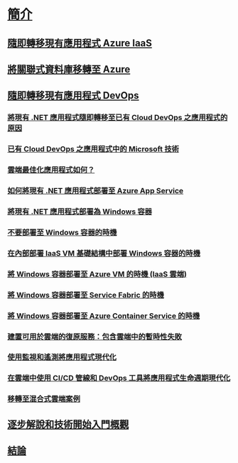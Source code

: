 # [簡介](index.md)
## [隨即轉移現有應用程式 Azure IaaS](lift-and-shift-existing-apps-azure-iaas.md)
## [將關聯式資料庫移轉至 Azure](migrate-your-relational-databases-to-azure.md)
## [隨即轉移現有應用程式 DevOps](./lift-and-shift-existing-apps-devops/index.md)
### [將現有 .NET 應用程式隨即轉移至已有 Cloud DevOps 之應用程式的原因](./lift-and-shift-existing-apps-devops/reasons-to-lift-and-shift-existing-net-apps-to-cloud-devops-ready-applications.md)
### [已有 Cloud DevOps 之應用程式中的 Microsoft 技術](./lift-and-shift-existing-apps-devops/microsoft-technologies-in-cloud-devops-ready-applications.md)
### [雲端最佳化應用程式如何？](./lift-and-shift-existing-apps-devops/what-about-cloud-optimized-applications.md)
### [如何將現有 .NET 應用程式部署至 Azure App Service](./lift-and-shift-existing-apps-devops/how-to-deploy-existing-net-apps-to-azure-app-service.md)
### [將現有 .NET 應用程式部署為 Windows 容器](./lift-and-shift-existing-apps-devops/deploy-existing-net-apps-as-windows-containers.md)
### [不要部署至 Windows 容器的時機](./lift-and-shift-existing-apps-devops/when-not-to-deploy-to-windows-containers.md)
### [在內部部署 IaaS VM 基礎結構中部署 Windows 容器的時機](./lift-and-shift-existing-apps-devops/when-to-deploy-windows-containers-in-your-on-premises-iaas-vm-infrastructure.md)
### [將 Windows 容器部署至 Azure VM 的時機 (IaaS 雲端)](./lift-and-shift-existing-apps-devops/when-to-deploy-windows-containers-to-azure-vms-iaas-cloud.md)
### [將 Windows 容器部署至 Service Fabric 的時機](./lift-and-shift-existing-apps-devops/when-to-deploy-windows-containers-to-service-fabric.md)
### [將 Windows 容器部署至 Azure Container Service 的時機](./lift-and-shift-existing-apps-devops/when-to-deploy-windows-containers-to-azure-container-service-kubernetes.md)
### [建置可用於雲端的復原服務：包含雲端中的暫時性失敗](./lift-and-shift-existing-apps-devops/build-resilient-services-ready-for-the-cloud-embrace-transient-failures-in-the-cloud.md)
### [使用監視和遙測將應用程式現代化](./lift-and-shift-existing-apps-devops/modernize-your-apps-with-monitoring-and-telemetry.md)
### [在雲端中使用 CI/CD 管線和 DevOps 工具將應用程式生命週期現代化](./lift-and-shift-existing-apps-devops/modernize-your-apps-lifecycle-with-ci-cd-pipelines-and-devops-tools-in-the-cloud.md)
### [移轉至混合式雲端案例](./lift-and-shift-existing-apps-devops/migrate-to-hybrid-cloud-scenarios.md)
## [逐步解說和技術開始入門概觀](walkthroughs-technical-get-started-overview.md)
## [結論](conclusions.md)
